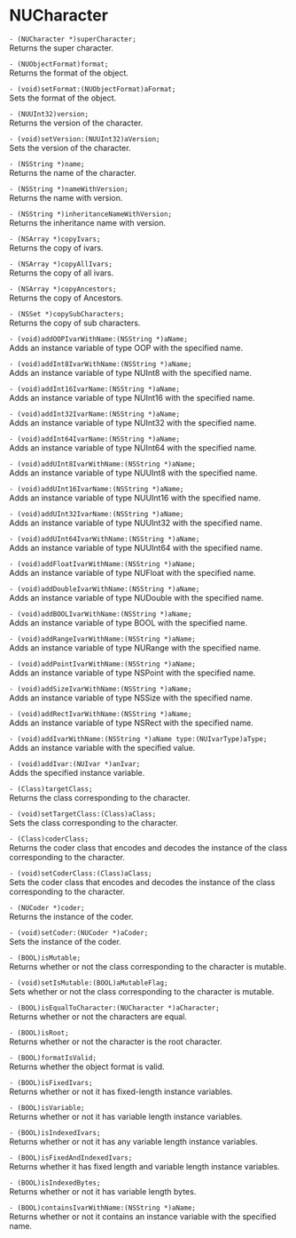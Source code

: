 # NUCharacter



`- (NUCharacter *)superCharacter;`  
Returns the super character.


`- (NUObjectFormat)format;`  
Returns the format of the object.

`- (void)setFormat:(NUObjectFormat)aFormat;`  
Sets the format of the object.

`- (NUUInt32)version;`  
Returns the version of the character.

`- (void)setVersion:(NUUInt32)aVersion;`  
Sets the version of the character.

`- (NSString *)name;`  
Returns the name of the character.

`- (NSString *)nameWithVersion;`  
Returns the name with version.

`- (NSString *)inheritanceNameWithVersion;`  
Returns the inheritance name with version.

`- (NSArray *)copyIvars;`  
Returns the copy of ivars.

`- (NSArray *)copyAllIvars;`  
Returns the copy of all ivars.

`- (NSArray *)copyAncestors;`  
Returns the copy of Ancestors.

`- (NSSet *)copySubCharacters;`  
Returns the copy of sub characters.
 
`- (void)addOOPIvarWithName:(NSString *)aName;`  
Adds an instance variable of type OOP with the specified name.

`- (void)addInt8IvarWithName:(NSString *)aName;`  
Adds an instance variable of type NUInt8 with the specified name.

`- (void)addInt16IvarName:(NSString *)aName;`  
Adds an instance variable of type NUInt16 with the specified name.

`- (void)addInt32IvarName:(NSString *)aName;`  
Adds an instance variable of type NUInt32 with the specified name.

`- (void)addInt64IvarName:(NSString *)aName;`  
Adds an instance variable of type NUInt64 with the specified name.

`- (void)addUInt8IvarWithName:(NSString *)aName;`  
Adds an instance variable of type NUUInt8 with the specified name.

`- (void)addUInt16IvarName:(NSString *)aName;`  
Adds an instance variable of type NUUInt16 with the specified name.

`- (void)addUInt32IvarName:(NSString *)aName;`  
Adds an instance variable of type NUUInt32 with the specified name.

`- (void)addUInt64IvarWithName:(NSString *)aName;`  
Adds an instance variable of type NUUInt64 with the specified name.

`- (void)addFloatIvarWithName:(NSString *)aName;`  
Adds an instance variable of type NUFloat with the specified name.

`- (void)addDoubleIvarWithName:(NSString *)aName;`  
Adds an instance variable of type NUDouble with the specified name.

`- (void)addBOOLIvarWithName:(NSString *)aName;`  
Adds an instance variable of type BOOL with the specified name.

`- (void)addRangeIvarWithName:(NSString *)aName;`  
Adds an instance variable of type NURange with the specified name.

`- (void)addPointIvarWithName:(NSString *)aName;`  
Adds an instance variable of type NSPoint with the specified name.

`- (void)addSizeIvarWithName:(NSString *)aName;`  
Adds an instance variable of type NSSize with the specified name.

`- (void)addRectIvarWithName:(NSString *)aName;`  
Adds an instance variable of type NSRect with the specified name.

`- (void)addIvarWithName:(NSString *)aName type:(NUIvarType)aType;`  
Adds an instance variable with the specified value.

`- (void)addIvar:(NUIvar *)anIvar;`  
Adds the specified instance variable.

`- (Class)targetClass;`  
Returns the class corresponding to the character.

`- (void)setTargetClass:(Class)aClass;`  
Sets the class corresponding to the character.

`- (Class)coderClass;`  
Returns the coder class that encodes and decodes the instance of the class corresponding to the character.

`- (void)setCoderClass:(Class)aClass;`  
Sets the coder class that encodes and decodes the instance of the class corresponding to the character.

`- (NUCoder *)coder;`  
Returns the instance of the coder.

`- (void)setCoder:(NUCoder *)aCoder;`  
Sets the instance of the coder.

`- (BOOL)isMutable;`  
Returns whether or not the class corresponding to the character is mutable.

`- (void)setIsMutable:(BOOL)aMutableFlag;`  
Sets whether or not the class corresponding to the character is mutable.

`- (BOOL)isEqualToCharacter:(NUCharacter *)aCharacter;`  
Returns whether or not the characters are equal.

`- (BOOL)isRoot;`  
Returns whether or not the character is the root character.

`- (BOOL)formatIsValid;`  
Returns whether the object format is valid.

`- (BOOL)isFixedIvars;`  
Returns whether or not it has fixed-length instance variables.

`- (BOOL)isVariable;`  
Returns whether or not it has variable length instance variables.

`- (BOOL)isIndexedIvars;`  
Returns whether or not it has any variable length instance variables.

`- (BOOL)isFixedAndIndexedIvars;`  
Returns whether it has fixed length and variable length instance variables.

`- (BOOL)isIndexedBytes;`  
Returns whether or not it has variable length bytes.

`- (BOOL)containsIvarWithName:(NSString *)aName;`  
Returns whether or not it contains an instance variable with the specified name.


